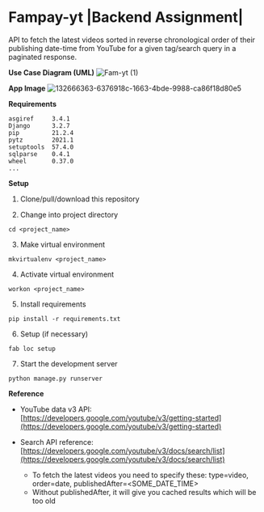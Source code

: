 # Fampay-yt |Backend Assignment|

API to fetch the latest videos sorted in reverse chronological order of their publishing date-time from YouTube for a given tag/search query in a paginated response.


**Use Case Diagram (UML)**
![Fam-yt (1)](https://user-images.githubusercontent.com/40488679/132178804-934d5074-b8e8-4e50-9ff3-a25f5b3bf3a3.png)

**App Image**
![132666363-6376918c-1663-4bde-9988-ca86f18d80e5](https://user-images.githubusercontent.com/40488679/132667899-66a53168-4797-409c-aefe-ae794b362914.png)


**Requirements**
```
asgiref     3.4.1
Django      3.2.7
pip         21.2.4
pytz        2021.1
setuptools  57.4.0
sqlparse    0.4.1
wheel       0.37.0
...
```
**Setup**
1. Clone/pull/download this repository

2. Change into project directory
```
cd <project_name>
```

3. Make virtual environment
```
mkvirtualenv <project_name>
```
4. Activate virtual environment
```
workon <project_name>
```
5. Install requirements
```
pip install -r requirements.txt
```
6. Setup (if necessary)
```
fab loc setup
```

7. Start the development server
```
python manage.py runserver
```


**Reference**

- YouTube data v3 API: [https://developers.google.com/youtube/v3/getting-started](https://developers.google.com/youtube/v3/getting-started)

- Search API reference: [https://developers.google.com/youtube/v3/docs/search/list](https://developers.google.com/youtube/v3/docs/search/list)
    - To fetch the latest videos you need to specify these: type=video, order=date, publishedAfter=<SOME_DATE_TIME>
    - Without publishedAfter, it will give you cached results which will be too old

